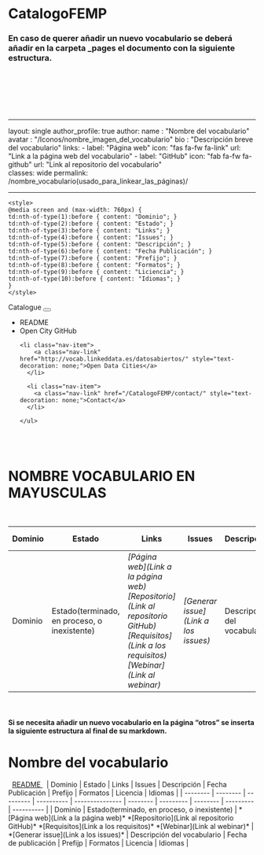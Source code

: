 # CatalogoFEMP

### En caso de querer añadir un nuevo vocabulario se deberá añadir en la carpeta _pages el documento con la siguiente estructura.
<br><br><br><br><br>


---

layout: single
author_profile: true 
author:
  name   : "Nombre del vocabulario"
  avatar : "/Iconos/nombre_imagen_del_vocabulario"
  bio    : "Descripción breve del vocabulario"
  links:
    - label: "Página web"
      icon: "fas fa-fw fa-link"
      url: "Link a la página web del vocabulario"
    - label: "GitHub"
      icon: "fab fa-fw fa-github"
      url: "Link al repositorio del vocabulario"
      <br>
classes: wide
permalink: /nombre_vocabulario(usado_para_linkear_las_páginas)/

---


<head>

	<style>	
	@media screen and (max-width: 760px) {
	td:nth-of-type(1):before { content: "Dominio"; }
	td:nth-of-type(2):before { content: "Estado"; }
	td:nth-of-type(3):before { content: "Links"; }	
	td:nth-of-type(4):before { content: "Issues"; }
	td:nth-of-type(5):before { content: "Descripción"; }	
	td:nth-of-type(6):before { content: "Fecha Publicación"; }
	td:nth-of-type(7):before { content: "Prefijo"; }
	td:nth-of-type(8):before { content: "Formatos"; }
	td:nth-of-type(9):before { content: "Liciencia"; }
	td:nth-of-type(10):before { content: "Idiomas"; }	
	}
	</style>
  
	
  <link rel="stylesheet" href="https://maxcdn.bootstrapcdn.com/bootstrap/4.5.2/css/bootstrap.min.css">
  <script src="https://ajax.googleapis.com/ajax/libs/jquery/3.5.1/jquery.min.js"></script>
  <script src="https://cdnjs.cloudflare.com/ajax/libs/popper.js/1.16.0/umd/popper.min.js"></script>
  <script src="https://maxcdn.bootstrapcdn.com/bootstrap/4.5.2/js/bootstrap.min.js"></script>
<link rel="stylesheet" href="https://maxcdn.bootstrapcdn.com/bootstrap/4.0.0/css/bootstrap.min.css" integrity="sha384-Gn5384xqQ1aoWXA+058RXPxPg6fy4IWvTNh0E263XmFcJlSAwiGgFAW/dAiS6JXm" crossorigin="anonymous">
	
<link href="/CatalogoFEMP/stylesheet.css" rel="stylesheet"/>
	
	    
 <div class="navMenu">   
    <nav class="navbar navbar-expand-lg navbar-light bg-light">
  <a class="navbar-brand" href="https://opencitydata.github.io/CatalogoFEMP/" style="text-decoration: none;">Catalogue</a>
  <button class="navbar-toggler" type="button" data-toggle="collapse" data-target="#navbarResponsive" aria-controls="navbarResponsive" aria-expanded="false" aria-label="Toggle navigation">
    <span class="navbar-toggler-icon"></span>
  </button>

  <div class="collapse navbar-collapse" id="navbarResponsive">
    <ul class="navbar-nav mr-auto">
      <li class="nav-item">
        <a class="nav-link" href="linkalreadmedelvocabulario" style="text-decoration: none;">README</a>
      </li>
      <li class="nav-item">
        <a class="nav-link" href="https://github.com/opencitydata/" style="text-decoration: none;">Open City GitHub</a>
      </li>
	    
	<li class="nav-item">
        <a class="nav-link" href="http://vocab.linkeddata.es/datosabiertos/" style="text-decoration: none;">Open Data Cities</a>
      </li>
      
      <li class="nav-item">
        <a class="nav-link" href="/CatalogoFEMP/contact/" style="text-decoration: none;">Contact</a>
      </li>
      
    </ul>
  </div>
</nav>
<br><br>
</div>
	
	
</head>


<h1> NOMBRE VOCABULARIO EN MAYUSCULAS</h1> 
&nbsp; 

| Dominio | Estado |  Links  |  Issues  |  Descripción  |  Fecha Publicación |  Prefijo  | Formatos |  Licencia | Idiomas  | 
| -------- | -------- | --------- | ---------- | --------------- | -------- | --------- | -------- | --------- | ---------- | 
| Dominio | Estado(terminado, en proceso, o inexistente) | *[Página web](Link a la página web)* *[Repositorio](Link al repositorio GitHub)*  *[Requisitos](Link a los requisitos)*  *[Webinar](Link al webinar)* |  *[Generar issue](Link a los issues)*   | Descripción del vocabulario  | Fecha de publicación | Prefijp | Formatos | Licencia  | Idiomas |
 &nbsp;





#### Si se necesita añadir un nuevo vocabulario en la página “otros” se inserta la siguiente estructura al final de su markdown.

 <h1> Nombre del vocabulario </h1><a name="idNumeroID"></a>
   &nbsp;
 <a href= “Link al README DEL VOCABULARIO”> README </a>
   &nbsp;   
| Dominio | Estado |  Links  |  Issues  | Descripción  | Fecha Publicación |  Prefijo  | Formatos | Licencia | Idiomas  | 
| -------- | -------- | --------- | ---------- | --------------- | -------- | --------- | -------- | --------- | ---------- | 
| Dominio | Estado(terminado, en proceso, o inexistente) | *[Página web](Link a la página web)* *[Repositorio](Link al repositorio GitHub)*  *[Requisitos](Link a los requisitos)*  *[Webinar](Link al webinar)* |  *[Generar issue](Link a los issues)*   | Descripción del vocabulario  | Fecha de publicación | Prefijp | Formatos | Licencia  | Idiomas |
